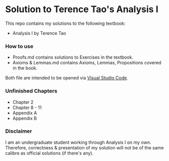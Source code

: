 # Solution to Terence Tao's Analysis I

This repo contains my solutions to the following textbook:

- Analysis I by Terence Tao

### How to use

- Proofs.md contains solutions to Exercises in the textbook.
- Axioms & Lemmas.md contains Axioms, Lemmas, Propositions covered in the book.

Both file are intended to be opened via [Visual Studio Code](https://code.visualstudio.com).

### Unfinished Chapters

- Chapter 2
- Chapter 8 - 11
- Appendix A
- Appendix B

### Disclaimer

I am an undergraduate student working through Analysis I on my own. Therefore, correctness & 
presentation of my solution will not be of the same calibre as official solutions (if there's any).
